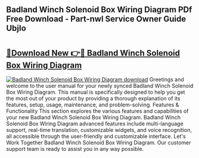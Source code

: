 ## Badland Winch Solenoid Box Wiring Diagram PDf Free Download - Part-nwl Service Owner Guide UbjIo

# <h2><a href="http://dfs0yua.blite.top/?on=Badland+Winch+Solenoid+Box+Wiring+Diagram">🔗Download New 👉🔴 Badland Winch Solenoid Box Wiring Diagram</a></h2>

[![Badland Winch Solenoid Box Wiring Diagram download](https://i.imgur.com/lujVjoI.png)](http://dfs0yua.blite.top/?on=Badland+Winch+Solenoid+Box+Wiring+Diagram)
Greetings and welcome to the user manual for your newly synced Badland Winch Solenoid Box Wiring Diagram. This manual is specifically designed to help you get the most out of your product by providing a thorough explanation of its features, setup, usage, maintenance, and problem-solving. Features & Functionality This section explores the various features and capabilities of your new Badland Winch Solenoid Box Wiring Diagram. Badland Winch Solenoid Box Wiring Diagram advanced features include multi-language support, real-time translation, customizable widgets, and voice recognition, all accessible through the user-friendly and customizable interface. Let's Work Together Badland Winch Solenoid Box Wiring Diagram. Our customer support team is ready to assist you in any way possible.
